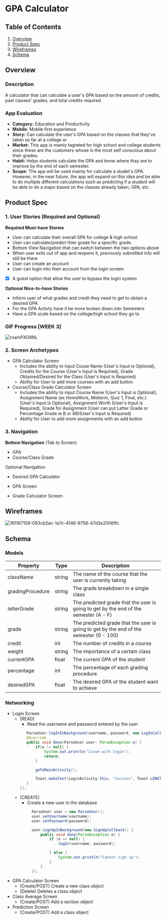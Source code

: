 # GPA Calculator

## Table of Contents
1. [Overview](#Overview)
1. [Product Spec](#Product-Spec)
1. [Wireframes](#Wireframes)
2. [Schema](#Schema)

## Overview
### Description
A calculator that can calculate a user's GPA based on the amount of credits, past classes' grades, and total credits required

### App Evaluation
- **Category:** Education and Productivity
- **Mobile**: Mobile first experience
- **Story:** Can calculate the user's GPA based on the classes that they've taken so far at a college or 
- **Market:** This app is mainly tagreted for high school and college students since these are the customers whose is the most self conscious about their grades.
- **Habit:** Helps students calculate the GPA and know where thay are to improve by the end of each semester.
- **Scope:** The app will be used mainly for calculate a studet's GPA. However, in the near future, the app will expand on this idea and be able to do multiple different calculations such as predicting if a student will be able to do a major based on the classes already taken, GPA, etc.

## Product Spec

### 1. User Stories (Required and Optional)

**Required Must-have Stories**

* User can calculate their overall GPA for college & high school.
* User can calculate/predict thier grade for a specific grade.
* Bottom View Navigation that can switch between the two options above
* When user exits out of app and reopens it, previously submitted info will still be there
* User can create an account
* User can login into their account from the login screen
* [X] A guest option that allow the user to bypass the login system

**Optional Nice-to-have Stories**

* Inform user of what grades and credit they need to get to obtain a desired GPA
* For the GPA Activty have it be more broken down into Semesters
* Have a GPA scale based on the college/high school they go to

### GIF Progress [WEEK 3]
![rxamPXO8NL](https://user-images.githubusercontent.com/70610982/164836283-864cfaee-aed1-4be7-927d-7580a8749dfe.gif)

### 2. Screen Archetypes

* GPA Calculator Screen
  * Includes the ability to input Couse Name (User's Input is Optional), Credits for the Course (User's Input is Required), Grade Obtained/Desired for the Class (User's Input is Requried)
  * Ability for User to add more courses with an add button
* Course/Class Grade Calculator Screen
  * Includes the ability to input Course Name (User's Input is Optional), Assignment Name (ex HomeWork, Midterm, Quiz 1, Final, etc.)(User's Input is Optional), Assignment Worth (User's Input is Required), Grade for Assignment (User can put Letter Grade or Percentage Grade ie B or 88)(User's Input is Required)
  * Ability for User to add more assignments with an add button

### 3. Navigation

**Bottom Navigation** (Tab to Screen)

* GPA
* Course/Class Grade

Optional Navigation

* Desired GPA  Calculator



* GPA Screen
   
* Grade Calculator Screen
  

## Wireframes
![161167159-093cb2ac-1a7c-4146-8756-47d3e2006ffc](https://user-images.githubusercontent.com/70610982/162114611-f9fa2a82-606f-4e82-a9d3-c3a6e9198422.png)


## Schema 
### Models
| Property | Type | Description |
|---|---|---|
|className|string| The name of the course that the user is currently taking|
|gradingProcedure|string|The grade breakdown in a single class|
|letterGrade| string |The predicted grade that the user is going to get by the end of the semester (A - F)|
|grade| string |The predicted grade that the user is going to get by the end of the semester (0 - 100)|
|credit|int|The number of credits in a course|
|weight| string |The importance of a certain class|
|currentGPA |float| The current GPA of the student|
|percentage| int |The percentage of each grading procedure|
|desiredGPA| float | The desired GPA of the student want to achieve|

### Networking
* Login Screen
  - (READ)
    - Read the username and password entered by the user
     ```java
        ParseUser.logInInBackground(username, password, new LogInCallback() {
        @Override
        public void done(ParseUser user, ParseException e) {
            if(e != null) {
                System.out.println("Issue with login");
                return;
            }

            goToMainActivity();

            Toast.makeText(LoginActivity.this, "Success", Toast.LENGTH_SHORT).show();
        }
    });
    ```
  - (CREATE)
    - Create a new user in the database
      ```java
        ParseUser user = new ParseUser();
        user.setUsername(username);
        user.setPassword(password);

        user.signUpInBackground(new SignUpCallback() {
            public void done(ParseException e) {
                if (e == null) {
                    logIn(username, password);

                } else {
                    System.out.println("Cannot sign up");
                }
            }
        });
      ```
* GPA Calculator Screen
  - (Create/POST) Create a new class object 
  - (Delete) Deletes a class object
* Class Average Screen
  - (Create/POST) Add a section object 
* Prediction Screen
  - (Create/POST) Add a class object
